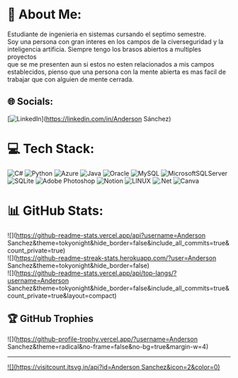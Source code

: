 # 💫 About Me:
Estudiante de ingenieria en sistemas cursando el septimo semestre. <br>Soy una persona con gran interes en los campos de la civerseguridad y la <br>inteligencia artificia. Siempre tengo los brasos abiertos a multiples proyectos <br>que se me presenten aun si estos no esten relacionados a mis campos <br>establecidos, pienso que una persona con la mente abierta es mas facil de <br>trabajar que con alguien de mente cerrada.


## 🌐 Socials:
[![LinkedIn](https://img.shields.io/badge/LinkedIn-%230077B5.svg?logo=linkedin&logoColor=white)](https://linkedin.com/in/Anderson Sánchez) 

# 💻 Tech Stack:
![C#](https://img.shields.io/badge/c%23-%23239120.svg?style=for-the-badge&logo=c-sharp&logoColor=white) ![Python](https://img.shields.io/badge/python-3670A0?style=for-the-badge&logo=python&logoColor=ffdd54) ![Azure](https://img.shields.io/badge/azure-%230072C6.svg?style=for-the-badge&logo=azure-devops&logoColor=white) ![Java](https://img.shields.io/badge/java-%23ED8B00.svg?style=for-the-badge&logo=java&logoColor=white) ![Oracle](https://img.shields.io/badge/Oracle-F80000?style=for-the-badge&logo=oracle&logoColor=white) ![MySQL](https://img.shields.io/badge/mysql-%2300f.svg?style=for-the-badge&logo=mysql&logoColor=white) ![MicrosoftSQLServer](https://img.shields.io/badge/Microsoft%20SQL%20Sever-CC2927?style=for-the-badge&logo=microsoft%20sql%20server&logoColor=white) ![SQLite](https://img.shields.io/badge/sqlite-%2307405e.svg?style=for-the-badge&logo=sqlite&logoColor=white) ![Adobe Photoshop](https://img.shields.io/badge/adobephotoshop-%2331A8FF.svg?style=for-the-badge&logo=adobephotoshop&logoColor=white) ![Notion](https://img.shields.io/badge/Notion-%23000000.svg?style=for-the-badge&logo=notion&logoColor=white) ![LINUX](https://img.shields.io/badge/Linux-FCC624?style=for-the-badge&logo=linux&logoColor=black) ![.Net](https://img.shields.io/badge/.NET-5C2D91?style=for-the-badge&logo=.net&logoColor=white) ![Canva](https://img.shields.io/badge/Canva-%2300C4CC.svg?style=for-the-badge&logo=Canva&logoColor=white)
# 📊 GitHub Stats:
![](https://github-readme-stats.vercel.app/api?username=Anderson Sanchez&theme=tokyonight&hide_border=false&include_all_commits=true&count_private=true)<br/>
![](https://github-readme-streak-stats.herokuapp.com/?user=Anderson Sanchez&theme=tokyonight&hide_border=false)<br/>
![](https://github-readme-stats.vercel.app/api/top-langs/?username=Anderson Sanchez&theme=tokyonight&hide_border=false&include_all_commits=true&count_private=true&layout=compact)

## 🏆 GitHub Trophies
![](https://github-profile-trophy.vercel.app/?username=Anderson Sanchez&theme=radical&no-frame=false&no-bg=true&margin-w=4)

---
[![](https://visitcount.itsvg.in/api?id=Anderson Sanchez&icon=2&color=0)](https://visitcount.itsvg.in)

<!-- Proudly created with GPRM ( https://gprm.itsvg.in ) -->
